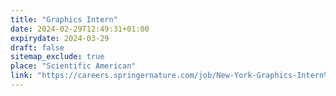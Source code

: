 ```yaml
---
title: "Graphics Intern"
date: 2024-02-29T12:49:31+01:00
expirydate: 2024-03-29
draft: false
sitemap_exclude: true
place: "Scientific American"
link: "https://careers.springernature.com/job/New-York-Graphics-Intern%2C-Scientific-American/1039671601/"
---
```

